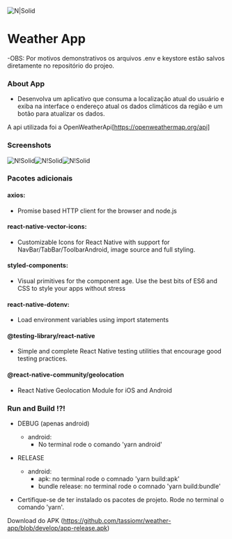![N|Solid](app/assets/app-icon.png)

# Weather App

-OBS: Por motivos demonstrativos os arquivos .env e keystore estão salvos diretamente no repositório do projeo.

### About App

- Desenvolva um aplicativo que consuma a localização atual do usuário e exiba na interface o endereço atual os dados climáticos da região e um botão para atualizar os dados.
 
 A api utilizada foi a OpenWeatherApi[https://openweathermap.org/api]


### Screenshots

![N!Solid](screenshots/weather/dark1.png)![N!Solid](screenshots/unavailable/dark2.png)![N!Solid](screenshots/no_permission/dark3.png)


### Pacotes adicionais

#### axios:

- Promise based HTTP client for the browser and node.js

#### react-native-vector-icons:

- Customizable Icons for React Native with support for NavBar/TabBar/ToolbarAndroid, image source and full styling.

#### styled-components:

- Visual primitives for the component age. Use the best bits of ES6 and CSS to style your apps without stress

#### react-native-dotenv:

- Load environment variables using import statements

#### @testing-library/react-native

- Simple and complete React Native testing utilities that encourage good testing practices.

#### @react-native-community/geolocation

- React Native Geolocation Module for iOS and Android


### Run and Build !?!

- DEBUG (apenas android)

  * android: 
    - No terminal rode o comando 'yarn android'

- RELEASE
    * android:
      - apk: no terminal rode o comnado 'yarn build:apk'
      - bundle release: no terminal rode o comnado  'yarn build:bundle'

* Certifique-se de ter instalado os pacotes de projeto. Rode no terminal o comando 'yarn'.

Download do APK (https://github.com/tassiomr/weather-app/blob/develop/app-release.apk)
